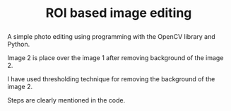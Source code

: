 # <p align = "center">ROI based image editing</p>
A simple photo editing using programming with the OpenCV library and Python.

Image 2 is place over the image 1 after removing background of the image 2.

I have used thresholding technique for removing the background of the image 2.

Steps are clearly mentioned in the code.